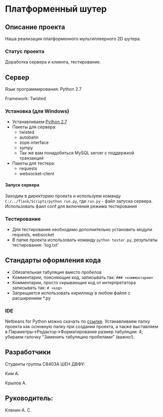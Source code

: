 # Платформенный шутер

## Описание проекта

Наша реализация платформенного мультиплеерного 2D шутера.

### Статус проекта

Доработка сервера и клиента, тестирование.

## Сервер

Язык программирования: Python 2.7

Framework: Twisted

### Установка (для Windows)
* Устанавливаем [Python 2.7](http://python.org/download/)
* Пакеты для сервера:
	- twisted
	- autobahn
	- zope.interface
	- sympy
	- Так же вам понадобиться MySQL server с поддержкой транзакций
* Пакеты для тестера:
	- requests
	- websocket-client

#### Запуск сервера

Заходим в директорию проекта и используем команду `C:/../flask/Scripts/python run.py`, где `run.py` - файл запуска сервера. 
Использовать фаил conf для включения режима тестирования
### Тестирование

* Для тестирования необходимо дополнительно установить модули requests, websocket
* В папке проекта использовать команду `python tester.py`, результаты тестирования: 'log.txt'

## Стандарты оформления кода

* Обязательная табуляция вместо пробелов
* Комментарии, поясняющие код, записывать так: `### <комментарии>`
* Комментарии, просто скрывающие код от интерпретатора записывать так: `# <код>`
* Запрещается использовать кириллицу в любом файле с расширением *.py

### IDE

Netbeans for Python можно скачать по [ссылке](http://deadlock.netbeans.org/hudson/job/python/). Устанавливаем папку проекта как основную папку при создании проекта, а также выставляем в Параметры->Редактор->Форматирование размер табуляции: 4; убираем галочку "Заменить табуляцию пробелами" (важно!).

## Разработчики 

Cтуденты группы С8403А ШЕН ДВФУ:

Ким А.

Крылов А.

## Руководитель:

Кленин А. С.
